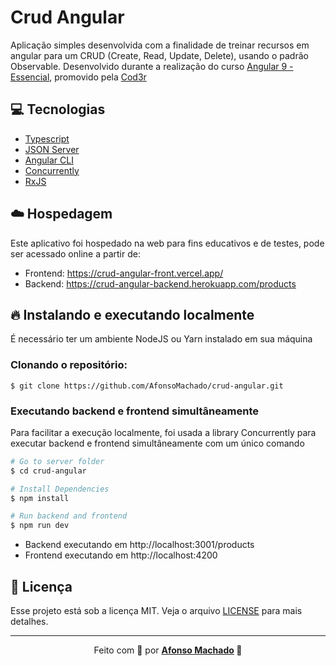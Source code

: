 # Crud Angular

Aplicação simples desenvolvida com a finalidade de treinar recursos em angular para um CRUD (Create, Read, Update, Delete), usando o padrão Observable. Desenvolvido durante a realização do curso [Angular 9 - Essencial](https://www.cod3r.com.br/courses/angular-9-essencial), promovido pela [Cod3r](https://www.cod3r.com.br/)

## :computer: Tecnologias
<ul>
 <li><a href="https://www.typescriptlang.org/">Typescript</a></li>
  <li><a href="https://github.com/typicode/json-server">JSON Server</a></li>
  <li><a href="https://github.com/angular/angular-cli">Angular CLI</a></li>
  <li><a href="https://github.com/kimmobrunfeldt/concurrently">Concurrently</a></li>
  <li><a href="https://github.com/ReactiveX/RxJS">RxJS</a></li>
</ul>

## :cloud: Hospedagem

Este aplicativo foi hospedado na web para fins educativos e de testes, pode ser acessado online a partir de:
  - Frontend: https://crud-angular-front.vercel.app/
  - Backend: https://crud-angular-backend.herokuapp.com/products

## :fire: Instalando e executando localmente

É necessário ter um ambiente NodeJS ou Yarn instalado em sua máquina

### Clonando o repositório:

```
$ git clone https://github.com/AfonsoMachado/crud-angular.git
```

### Executando backend e frontend simultâneamente

Para facilitar a execução localmente, foi usada a library Concurrently para executar backend e frontend simultâneamente com um único comando

```bash
# Go to server folder
$ cd crud-angular

# Install Dependencies
$ npm install

# Run backend and frontend
$ npm run dev
```
 - Backend executando em http://localhost:3001/products
 - Frontend executando em http://localhost:4200
 
 ## :memo: Licença

Esse projeto está sob a licença MIT. Veja o arquivo [LICENSE](LICENSE) para mais detalhes.
 
 ---

<p align="center">Feito com 💜 por <strong><a href="https://www.linkedin.com/in/AfonsoMachado/">Afonso Machado</a> 🥰 </strong> </p>
